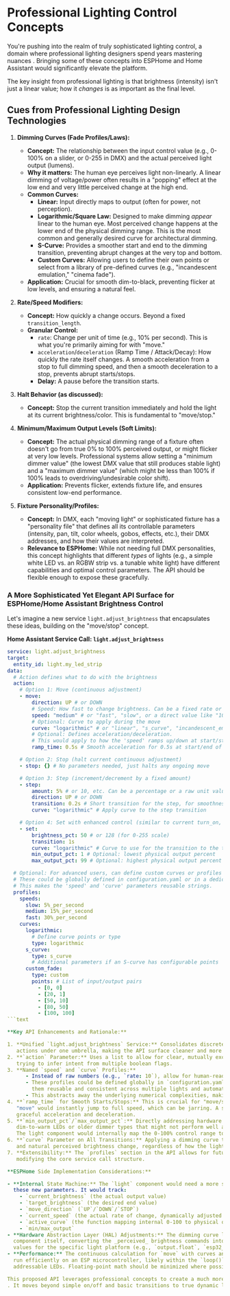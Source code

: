 # Professional Lighting Control Concepts

You're pushing into the realm of truly sophisticated lighting control, a domain where professional lighting designers spend years mastering nuances
. Bringing some of these concepts into ESPHome and Home Assistant would significantly elevate the platform.

The key insight from professional lighting is that brightness (intensity) isn't just a linear value; how it _changes_ is
as important as the final level.

## Cues from Professional Lighting Design Technologies

1. **Dimming Curves (Fade Profiles/Laws):**

   - **Concept:** The relationship between the input control value (e.g., 0-100% on a slider, or 0-255 in DMX) and the
     actual perceived light output (lumens).
   - **Why it matters:** The human eye perceives light non-linearly. A linear dimming of voltage/power often results in
     a "popping" effect at the low end and very little perceived change at the high end.
   - **Common Curves:**
     - **Linear:** Input directly maps to output (often for power, not perception).
     - **Logarithmic/Square Law:** Designed to make dimming _appear_ linear to the human eye. Most perceived change
       happens at the lower end of the physical dimming range. This is the most common and generally desired
       curve for architectural dimming.
     - **S-Curve:** Provides a smoother start and end to the dimming transition, preventing abrupt changes at the very
       top and bottom.
     - **Custom Curves:** Allowing users to define their own points or select from a library of pre-defined curves
       (e.g., "incandescent emulation," "cinema fade").
   - **Application:** Crucial for smooth dim-to-black, preventing flicker at low levels, and ensuring a natural feel.

2. **Rate/Speed Modifiers:**

   - **Concept:** How quickly a change occurs. Beyond a fixed `transition_length`.
   - **Granular Control:**
     - `rate`: Change per unit of time (e.g., 10% per second). This is what you're primarily aiming for with "move."
     - `acceleration`/`deceleration` (Ramp Time / Attack/Decay): How quickly the rate itself changes. A smooth
       acceleration from a stop to full dimming speed, and then a smooth deceleration to a stop, prevents abrupt
       starts/stops.
     - **Delay:** A pause before the transition starts.

3. **Halt Behavior (as discussed):**

   - **Concept:** Stop the current transition immediately and hold the light at its current brightness/color. This is
     fundamental to "move/stop."

4. **Minimum/Maximum Output Levels (Soft Limits):**

   - **Concept:** The actual physical dimming range of a fixture often doesn't go from true 0% to 100% perceived output,
     or might flicker at very low levels. Professional systems allow setting a "minimum dimmer value" (the lowest
     DMX value that still produces stable light) and a "maximum dimmer value" (which might be less than 100% if
     100% leads to overdriving/undesirable color shift).
   - **Application:** Prevents flicker, extends fixture life, and ensures consistent low-end performance.

5. **Fixture Personality/Profiles:**

   - **Concept:** In DMX, each "moving light" or sophisticated fixture has a "personality file" that defines all its
     controllable parameters (intensity, pan, tilt, color wheels, gobos, effects, etc.), their DMX addresses, and
     how their values are interpreted.
   - **Relevance to ESPHome:** While not needing full DMX personalities, this concept highlights that different _types_
     of lights (e.g., a simple white LED vs. an RGBW strip vs. a tunable white light) have different capabilities
     and optimal control parameters. The API should be flexible enough to expose these gracefully.

### A More Sophisticated Yet Elegant API Surface for ESPHome/Home Assistant Brightness Control

Let's imagine a new service `light.adjust_brightness` that encapsulates these ideas, building on the "move/stop"
concept.

**Home Assistant Service Call: `light.adjust_brightness`**

```yaml
service: light.adjust_brightness
target:
  entity_id: light.my_led_strip
data:
  # Action defines what to do with the brightness
  action:
    # Option 1: Move (continuous adjustment)
    - move:
        direction: UP # or DOWN
        # Speed: How fast to change brightness. Can be a fixed rate or a named profile.
        speed: "medium" # or "fast", "slow", or a direct value like "10%_per_second"
        # Optional: Curve to apply during the move
        curve: "logarithmic" # or "linear", "s_curve", "incandescent_emulation", etc.
        # Optional: Defines acceleration/deceleration.
        # This would apply to how the 'speed' ramps up/down at start/stop of the 'move'.
        ramp_time: 0.5s # Smooth acceleration for 0.5s at start/end of move

    # Option 2: Stop (halt current continuous adjustment)
    - stop: {} # No parameters needed, just halts any ongoing move

    # Option 3: Step (increment/decrement by a fixed amount)
    - step:
        amount: 5% # or 10, etc. Can be a percentage or a raw unit value.
        direction: UP # or DOWN
        transition: 0.2s # Short transition for the step, for smoothness
        curve: "logarithmic" # Apply curve to the step transition

    # Option 4: Set with enhanced control (similar to current turn_on, but with curves)
    - set:
        brightness_pct: 50 # or 128 (for 0-255 scale)
        transition: 1s
        curve: "logarithmic" # Curve to use for the transition to the target brightness
        min_output_pct: 1 # Optional: lowest physical output percent
        max_output_pct: 99 # Optional: highest physical output percent

  # Optional: For advanced users, can define custom curves or profiles
  # These could be globally defined in configuration.yaml or in a dedicated light_profiles.yaml
  # This makes the 'speed' and 'curve' parameters reusable strings.
  profiles:
    speeds:
      slow: 5%_per_second
      medium: 15%_per_second
      fast: 30%_per_second
    curves:
      logarithmic:
        # Define curve points or type
        type: logarithmic
      s_curve:
        type: s_curve
        # Additional parameters if an S-curve has configurable points
      custom_fade:
        type: custom
        points: # List of input/output pairs
          - [0, 0]
          - [20, 1]
          - [50, 10]
          - [80, 50]
          - [100, 100]
```text

**Key API Enhancements and Rationale:**

1. **Unified `light.adjust_brightness` Service:** Consolidates discrete `move`, `stop`, `step`, and advanced `set`
   actions under one umbrella, making the API surface cleaner and more intuitive for light control.
2. **`action` Parameter:** Uses a list to allow for clear, mutually exclusive operations. This is more readable than
   trying to infer intent from multiple boolean flags.
3. **Named `speed` and `curve` Profiles:**
      - Instead of raw numbers (e.g., `rate: 10`), allow for human-readable names like `"slow"`, `"medium"`, `"logarithmic"`.
      - These profiles could be defined globally in `configuration.yaml` or a dedicated `light_profiles.yaml`, making
        them reusable and consistent across multiple lights and automations.
      - This abstracts away the underlying numerical complexities, making it simpler for users.
4. **`ramp_time` for Smooth Starts/Stops:** This is crucial for "move/stop" to feel truly professional. Without it, the
   "move" would instantly jump to full speed, which can be jarring. A short ramp time (e.g., 0.2-0.5s) allows for a
   graceful acceleration and deceleration.
5. **`min_output_pct`/`max_output_pct`:** Directly addressing hardware limitations. This is especially important for
   dim-to-warm LEDs or older dimmer types that might not perform well at the extreme ends of their theoretical range.
   The light component would internally map the 0-100% control range to these physical limits.
6. **`curve` Parameter on All Transitions:** Applying a dimming curve to `move`, `step`, and `set` ensures a consistent
   and natural perceived brightness change, regardless of how the light is being controlled.
7. **Extensibility:** The `profiles` section in the API allows for future expansion of custom curves and speeds without
   modifying the core service call structure.

**ESPHome Side Implementation Considerations:**

- **Internal State Machine:** The `light` component would need a more sophisticated internal state machine to handle
  these new parameters. It would track:
    - `current_brightness` (the actual output value)
    - `target_brightness` (the desired end value)
    - `move_direction` (`UP`/`DOWN`/`STOP`)
    - `current_speed` (the actual rate of change, dynamically adjusted by `ramp_time`)
    - `active_curve` (the function mapping internal 0-100 to physical output)
    - `min/max_output`
- **Hardware Abstraction Layer (HAL) Adjustments:** The dimming curve logic would primarily reside in the ESPHome light
  component itself, converting the _perceived_ brightness commands into the appropriate raw PWM, analog, or digital
  values for the specific light platform (e.g., `output.float`, `esp32_pwm`).
- **Performance:** The continuous calculation for `move` with curves and ramp times would need to be highly optimized to
  run efficiently on an ESP microcontroller, likely within the `loop()` or a dedicated `FastLED.show()` loop if using
  addressable LEDs. Floating-point math should be minimized where possible, or judiciously used.

This proposed API leverages professional concepts to create a much more intuitive, flexible, and high-quality user experience for light control in Home Assistant and ESPHome
. It moves beyond simple on/off and basic transitions to true dynamic lighting adjustment.

````
